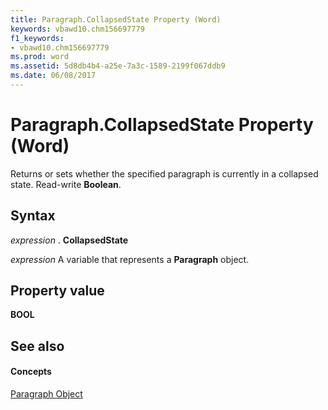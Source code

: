 ```yaml
---
title: Paragraph.CollapsedState Property (Word)
keywords: vbawd10.chm156697779
f1_keywords:
- vbawd10.chm156697779
ms.prod: word
ms.assetid: 5d8db4b4-a25e-7a3c-1589-2199f067ddb9
ms.date: 06/08/2017
---
```



# Paragraph.CollapsedState Property (Word)

Returns or sets whether the specified paragraph is currently in a collapsed state. Read-write  **Boolean**.


## Syntax

 _expression_ . **CollapsedState**

 _expression_ A variable that represents a **Paragraph** object.


## Property value

 **BOOL**


## See also


#### Concepts


[Paragraph Object](Word.Paragraph.md)

